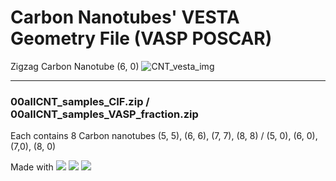 # Carbon Nanotubes' VESTA Geometry File (VASP POSCAR)
Zigzag Carbon Nanotube (6, 0)
![CNT_vesta_img](CNT_60_img.jpg)

***

### 00allCNT_samples_CIF.zip / 00allCNT_samples_VASP_fraction.zip
Each contains 8 Carbon nanotubes (5, 5), (6, 6), (7, 7), (8, 8) / (5, 0), (6, 0), (7,0), (8, 0)

Made with
<img src="https://img.shields.io/badge/HTML5-E34F26?style=for-the-badge&logo=html5&logoColor=white"/> <img src="https://img.shields.io/badge/CSS3-1572B6?style=for-the-badge&logo=css3&logoColor=white"/> <img src="https://img.shields.io/badge/JavaScript-F7DF1E?style=for-the-badge&logo=javascript&logoColor=black"/>
